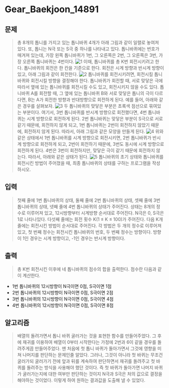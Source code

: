 # Gear_Baekjoon_14891
## 문제
> 총 8개의 톱니를 가지고 있는 톱니바퀴 4개가 아래 그림과 같이 일렬로 놓여져 있다. 또, 톱니는 N극 또는 S극 중 하나를 나타내고 있다. 톱니바퀴에는 번호가 매겨져 있는데, 가장 왼쪽 톱니바퀴가 1번, 그 오른쪽은 2번, 그 오른쪽은 3번, 가장 오른쪽 톱니바퀴는 4번이다.
![1](https://user-images.githubusercontent.com/46989868/62595004-8f3c7080-b917-11e9-853f-1c91259d0b82.JPG)
> 이때, 톱니바퀴를 총 K번 회전시키려고 한다. 톱니바퀴의 회전은 한 칸을 기준으로 한다. 회전은 시계 방향과 반시계 방향이 있고, 아래 그림과 같이 회전한다.
![2](https://user-images.githubusercontent.com/46989868/62595015-99f70580-b917-11e9-8c00-488ac0802e5b.JPG)
> 톱니바퀴를 회전시키려면, 회전시킬 톱니바퀴와 회전시킬 방향을 결정해야 한다. 톱니바퀴가 회전할 때, 서로 맞닿은 극에 따라서 옆에 있는 톱니바퀴를 회전시킬 수도 있고, 회전시키지 않을 수도 있다. 톱니바퀴 A를 회전할 때, 그 옆에 있는 톱니바퀴 B와 서로 맞닿은 톱니의 극이 다르다면, B는 A가 회전한 방향과 반대방향으로 회전하게 된다. 예를 들어, 아래와 같은 경우를 살펴보자.
![3](https://user-images.githubusercontent.com/46989868/62595028-a67b5e00-b917-11e9-8948-18243448bac0.JPG)
> 두 톱니바퀴의 맞닿은 부분은 초록색 점선으로 묶여있는 부분이다. 여기서, 3번 톱니바퀴를 반시계 방향으로 회전했다면, 4번 톱니바퀴는 시계 방향으로 회전하게 된다. 2번 톱니바퀴는 맞닿은 부분이 S극으로 서로 같기 때문에, 회전하지 않게 되고, 1번 톱니바퀴는 2번이 회전하지 않았기 때문에, 회전하지 않게 된다. 따라서, 아래 그림과 같은 모양을 만들게 된다.
![4](https://user-images.githubusercontent.com/46989868/62595047-b3984d00-b917-11e9-8bb8-30db0cd63c62.JPG)
> 위와 같은 상태에서 1번 톱니바퀴를 시계 방향으로 회전시키면, 2번 톱니바퀴가 반시계 방향으로 회전하게 되고, 2번이 회전하기 때문에, 3번도 동시에 시계 방향으로 회전하게 된다. 4번은 3번이 회전하지만, 맞닿은 극이 같기 때문에 회전하지 않는다. 따라서, 아래와 같은 상태가 된다.
![5](https://user-images.githubusercontent.com/46989868/62595065-bf840f00-b917-11e9-8613-80b14037339a.JPG)
> 톱니바퀴의 초기 상태와 톱니바퀴를 회전시킨 방법이 주어졌을 때, 최종 톱니바퀴의 상태를 구하는 프로그램을 작성하시오.

## 입력
>첫째 줄에 1번 톱니바퀴의 상태, 둘째 줄에 2번 톱니바퀴의 상태, 셋째 줄에 3번 톱니바퀴의 상태, 넷째 줄에 4번 톱니바퀴의 상태가 주어진다. 상태는 8개의 정수로 이루어져 있고, 12시방향부터 시계방향 순서대로 주어진다. N극은 0, S극은 1로 나타나있다.
다섯째 줄에는 회전 횟수 K(1 ≤ K ≤ 100)가 주어진다. 다음 K개 줄에는 회전시킨 방법이 순서대로 주어진다. 각 방법은 두 개의 정수로 이루어져 있고, 첫 번째 정수는 회전시킨 톱니바퀴의 번호, 두 번째 정수는 방향이다. 방향이 1인 경우는 시계 방향이고, -1인 경우는 반시계 방향이다.

## 출력
> 총 K번 회전시킨 이후에 네 톱니바퀴의 점수의 합을 출력한다. 점수란 다음과 같이 계산한다.
  - 1번 톱니바퀴의 12시방향이 N극이면 0점, S극이면 1점
  - 2번 톱니바퀴의 12시방향이 N극이면 0점, S극이면 2점
  - 3번 톱니바퀴의 12시방향이 N극이면 0점, S극이면 4점
  - 4번 톱니바퀴의 12시방향이 N극이면 0점, S극이면 8점
  
## 알고리즘
> 배열의 돌려가면서 톱니 바퀴 굴러가는 것을 표현한 함수를 만들어주었다. 그 후에 재귀를 이용하여 배열이 0부터 시작한다는 가정에 2번과 6이 같을 경우를
돌려주게끔 만들어주었다. 맨 처음에 첫 톱니 바퀴가 돌아가면서 그것에 영향을 미쳐 나머지를 판단하는 문제인줄 알았다. 그러나, 그것이 아니라 첫 바퀴는
무조건 굴러가되 굴러가기 전에 앞과 뒤를 계속하여 판단하면서 재귀를 돌려주고 첫 바퀴를 돌려주는 방식을 사용해야 했던 것이다. 즉 첫 바퀴가 돌아가면
나머지 바퀴가 굴러가는지에 대한 여부만 판단하는 것이지 N극과 S극은 처의 값으로 결정을 해야하는 것이었다. 이렇게 하여 원하는 결과값을 도출해 낼 수 있었다.
